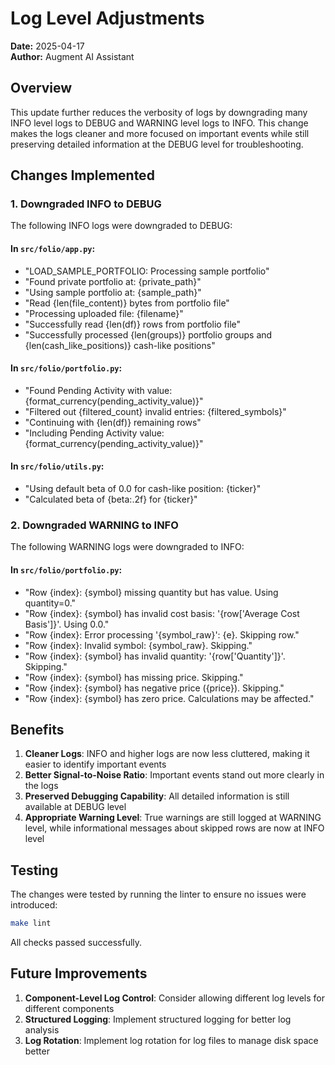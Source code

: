 # Log Level Adjustments

**Date:** 2025-04-17  
**Author:** Augment AI Assistant

## Overview

This update further reduces the verbosity of logs by downgrading many INFO level logs to DEBUG and WARNING level logs to INFO. This change makes the logs cleaner and more focused on important events while still preserving detailed information at the DEBUG level for troubleshooting.

## Changes Implemented

### 1. Downgraded INFO to DEBUG

The following INFO logs were downgraded to DEBUG:

#### In `src/folio/app.py`:
- "LOAD_SAMPLE_PORTFOLIO: Processing sample portfolio"
- "Found private portfolio at: {private_path}"
- "Using sample portfolio at: {sample_path}"
- "Read {len(file_content)} bytes from portfolio file"
- "Processing uploaded file: {filename}"
- "Successfully read {len(df)} rows from portfolio file"
- "Successfully processed {len(groups)} portfolio groups and {len(cash_like_positions)} cash-like positions"

#### In `src/folio/portfolio.py`:
- "Found Pending Activity with value: {format_currency(pending_activity_value)}"
- "Filtered out {filtered_count} invalid entries: {filtered_symbols}"
- "Continuing with {len(df)} remaining rows"
- "Including Pending Activity value: {format_currency(pending_activity_value)}"

#### In `src/folio/utils.py`:
- "Using default beta of 0.0 for cash-like position: {ticker}"
- "Calculated beta of {beta:.2f} for {ticker}"

### 2. Downgraded WARNING to INFO

The following WARNING logs were downgraded to INFO:

#### In `src/folio/portfolio.py`:
- "Row {index}: {symbol} missing quantity but has value. Using quantity=0."
- "Row {index}: {symbol} has invalid cost basis: '{row['Average Cost Basis']}'. Using 0.0."
- "Row {index}: Error processing '{symbol_raw}': {e}. Skipping row."
- "Row {index}: Invalid symbol: {symbol_raw}. Skipping."
- "Row {index}: {symbol} has invalid quantity: '{row['Quantity']}'. Skipping."
- "Row {index}: {symbol} has missing price. Skipping."
- "Row {index}: {symbol} has negative price ({price}). Skipping."
- "Row {index}: {symbol} has zero price. Calculations may be affected."

## Benefits

1. **Cleaner Logs**: INFO and higher logs are now less cluttered, making it easier to identify important events
2. **Better Signal-to-Noise Ratio**: Important events stand out more clearly in the logs
3. **Preserved Debugging Capability**: All detailed information is still available at DEBUG level
4. **Appropriate Warning Level**: True warnings are still logged at WARNING level, while informational messages about skipped rows are now at INFO level

## Testing

The changes were tested by running the linter to ensure no issues were introduced:

```bash
make lint
```

All checks passed successfully.

## Future Improvements

1. **Component-Level Log Control**: Consider allowing different log levels for different components
2. **Structured Logging**: Implement structured logging for better log analysis
3. **Log Rotation**: Implement log rotation for log files to manage disk space better
